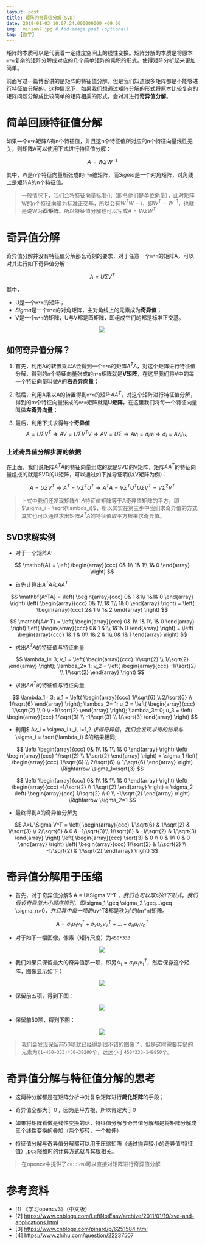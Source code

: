 ```yaml
---
layout: post
title: 矩阵的奇异值分解(SVD)
date: 2019-01-03 10:07:24.000000000 +09:00
img:  minion7.jpg # Add image post (optional)
tag: [数学]
---
```

矩阵的本质可以是代表着一定维度空间上的线性变换。矩阵分解的本质是将原本`m*n`复杂的矩阵分解成对应的几个简单矩阵的乘积的形式。使得矩阵分析起来更加简单。

前面写过一篇博客讲的是矩阵的特征值分解，但是我们知道很多矩阵都是不能够进行特征值分解的。这种情况下，如果我们想通过矩阵分解的形式将原本比较复杂的矩阵问题分解成比较简单的矩阵相乘的形式，会对其进行**奇异值分解**。

# 简单回顾特征值分解
如果一个`n*n`矩阵A有n个特征值，并且这n个特征值所对应的n个特征向量线性无关，则矩阵A可以使用下式进行特征值分解：

$$ A=W\Sigma W^{-1} $$

其中，W是n个特征向量所张成的`n*n`维矩阵，而$Sigma$是一个对角矩阵，对角线上是矩阵A的n个特征值。

> 一般情况下，我们会将特征向量标准化（即令他们是单位向量），此时矩阵W的n个特征向量为标准正交基，所以会有$W^TW=I$，即$W^T=W^{-1}$，也就是说W为**酉矩阵**。所以特征值分解也可以写成$A=W\Sigma W^T$

# 奇异值分解
奇异值分解并没有特征值分解那么苛刻的要求，对于任意一个`m*n`的矩阵A，可以对其进行如下奇异值分解：

$$  A = U\Sigma V^T $$

其中，
- U是一个`m*m`的矩阵；
- $Sigma$是一个`m*n`的对角矩阵，主对角线上的元素成为**奇异值**；
- V是一个`n*n`的矩阵，U与V都是酉矩阵，即组成它们的都是标准正交基。
<div style="text-align: center">
<img src="{{site.baseurl}}/assets/img/matrix_singularvalue/singular_value.png"/>
</div>

## 如何奇异值分解？
1. 首先，利用A的转置乘以A会得到一个`n*n`的矩阵$A^TA$，对这个矩阵进行特征值分解，得到的n个特征向量张成的`n*n`矩阵就是**V矩阵**，在这里我们将V中的每一个特征向量叫做A的**右奇异向量**；

2. 然后，利用A乘以A的转置得到`m*m`的矩阵$AA^T$，对这个矩阵进行特征值分解，得到的m个特征向量张成的`m*m`矩阵就是**U矩阵**，在这里我们将每一个特征向量叫做**左奇异向量**；

3. 最后，利用下式求得每个**奇异值**
$$A=U\Sigma V^T \Rightarrow AV=U\Sigma V^TV \Rightarrow AV=U\Sigma \Rightarrow  Av_i = \sigma_i u_i  \Rightarrow  \sigma_i =  Av_i / u_i$$


### 上述奇异值分解步骤的依据
在上面，我们说矩阵$A^TA$的特征向量组成的就是SVD的V矩阵，矩阵$AA^T$的特征向量组成的就是SVD的U矩阵，可以通过如下推导证明(以V矩阵为例)：

$$ A=U\Sigma V^T \Rightarrow A^T=V\Sigma^T U^T \Rightarrow A^TA = V\Sigma^T U^TU\Sigma V^T = V\Sigma^2V^T $$

> 上式中我们还发现矩阵$A^TA$特征值矩阵等于A奇异值矩阵的平方，即$\sigma_i = \sqrt{\lambda_i}$，所以其实在第三步中我们求奇异值的方式其实也可以通过求出矩阵$A^TA$的特征值取平方根来求奇异值。

## SVD求解实例
- 对于一个矩阵A:

$$ \mathbf{A} = \left( \begin{array}{ccc} 0& 1\\  1& 1\\   1& 0 \end{array} \right) $$

- 首先计算出$A^TA$和$AA^T$

$$ \mathbf{A^TA} = \left( \begin{array}{ccc} 0& 1 &1\\ 1&1& 0 \end{array} \right) \left( \begin{array}{ccc} 0& 1\\  1& 1\\   1& 0 \end{array} \right) = \left( \begin{array}{ccc} 2& 1 \\ 1& 2 \end{array} \right) $$

$$ \mathbf{AA^T} =  \left( \begin{array}{ccc} 0& 1\\  1& 1\\   1& 0 \end{array} \right) \left( \begin{array}{ccc} 0& 1 &1\\ 1&1& 0 \end{array} \right) = \left( \begin{array}{ccc} 1& 1 & 0\\ 1& 2 & 1\\ 0& 1& 1 \end{array} \right) $$

- 求出$A^TA$的特征值与特征向量

$$ \lambda_1= 3; v_1 = \left( \begin{array}{ccc} 1/\sqrt{2} \\ 1/\sqrt{2} \end{array} \right); \lambda_2= 1; v_2 = \left( \begin{array}{ccc} -1/\sqrt{2} \\ 1/\sqrt{2} \end{array} \right) $$

- 求出$AA^T$的特征值与特征向量

$$ \lambda_1= 3; u_1 = \left( \begin{array}{ccc} 1/\sqrt{6} \\ 2/\sqrt{6} \\ 1/\sqrt{6} \end{array} \right); \lambda_2= 1; u_2 = \left( \begin{array}{ccc} 1/\sqrt{2} \\ 0 \\ -1/\sqrt{2} \end{array} \right);  \lambda_3= 0; u_3 = \left( \begin{array}{ccc} 1/\sqrt{3} \\ -1/\sqrt{3} \\ 1/\sqrt{3} \end{array} \right) $$

- 利用$ Av_i = \sigma_i u_i, i=1,2 $求得奇异值，我们会发现求得的结果与$ \sigma_i = \sqrt{\lambda_i} $的结果相同;

$$ \left( \begin{array}{ccc} 0& 1\\  1& 1\\   1& 0 \end{array} \right) \left( \begin{array}{ccc} 1/\sqrt{2} \\ 1/\sqrt{2} \end{array} \right) = \sigma_1 \left( \begin{array}{ccc} 1/\sqrt{6} \\ 2/\sqrt{6} \\ 1/\sqrt{6} \end{array} \right) \Rightarrow  \sigma_1=\sqrt{3} $$

$$ \left( \begin{array}{ccc} 0& 1\\  1& 1\\   1& 0 \end{array} \right) \left( \begin{array}{ccc} -1/\sqrt{2} \\ 1/\sqrt{2} \end{array} \right) = \sigma_2 \left( \begin{array}{ccc} 1/\sqrt{2} \\ 0 \\ -1/\sqrt{2} \end{array} \right) \Rightarrow  \sigma_2=1 $$

- 最终得到A的奇异值分解为

$$ A=U\Sigma V^T = \left( \begin{array}{ccc} 1/\sqrt{6} & 1/\sqrt{2} & 1/\sqrt{3} \\ 2/\sqrt{6} & 0 & -1/\sqrt{3}\\ 1/\sqrt{6} & -1/\sqrt{2} & 1/\sqrt{3} \end{array} \right) \left( \begin{array}{ccc} \sqrt{3} & 0 \\  0 & 1\\ 0 & 0 \end{array} \right) \left( \begin{array}{ccc} 1/\sqrt{2}  & 1/\sqrt{2}  \\ -1/\sqrt{2}  & 1/\sqrt{2}  \end{array} \right) $$


# 奇异值分解用于压缩
- 首先，对于奇异值分解$ A = U\Sigma V^T $，我们也可以写成如下形式，我们假设奇异值大小顺序排列，即$\sigma_1 \geq \sigma_2 \geq...\geq \sigma_n>0$，并且其中每一项的$uv^T$都是秩为1的(m*n)矩阵。

$$ A = \sigma_1u_1v_1^T + \sigma_2u_2v_2^T + ... + \sigma_nu_nv_n^T $$

- 对于如下一幅图像，像素（矩阵尺度）为`450*333`
<div style="text-align: center">
<img src="{{site.baseurl}}/assets/img/matrix_singularvalue/compression1.jpg"/>
</div>

- 我们如果只保留最大的奇异值那一项，即另$A_1 = \sigma_1u_1v_1^T$，然后保存这个矩阵，图像显示如下：
<div style="text-align: center">
<img src="{{site.baseurl}}/assets/img/matrix_singularvalue/compression2.jpg"/>
</div>

- 保留前五项，得到下图：
<div style="text-align: center">
<img src="{{site.baseurl}}/assets/img/matrix_singularvalue/compression3.jpg"/>
</div>

- 保留前50项，得到下图：
<div style="text-align: center">
<img src="{{site.baseurl}}/assets/img/matrix_singularvalue/compression4.jpg"/>
</div>

> 我们会发现保留前50项就已经得到很不错的图像了，但是这时需要存储的元素为`(1+450+333)*50=39200`个，远远小于`450*333=149850`个。

# 奇异值分解与特征值分解的思考
- 这两种分解都是在矩阵分析中对复杂矩阵进行**简化矩阵**的手段；

- 奇异值全都大于０，因为是平方根，所以肯定大于0

- 如果将矩阵看做是线性变换的话，特征值分解与奇异值分解都是将矩阵分解成三个线性变换的叠加（两个旋转，一个拉伸）

- 特征值分解与奇异值分解都可以用于压缩矩阵（通过抛弃较小的奇异值/特征值）,pca降维时的计算方式就与其很相关。

> 在opencv中提供了`cv::SVD`可以直接对矩阵进行奇异值分解

# 参考资料
- [1] 《学习opencv3》（中文版）
- [2] https://www.cnblogs.com/LeftNotEasy/archive/2011/01/19/svd-and-applications.html
- [3] https://www.cnblogs.com/pinard/p/6251584.html
- [4] https://www.zhihu.com/question/22237507


